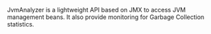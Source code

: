 JvmAnalyzer is a lightweight API based on JMX to access JVM management beans. It also provide monitoring for Garbage Collection statistics.
